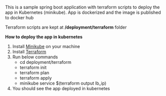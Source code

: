 This is a sample spring boot application with terraform scripts to deploy the app in Kubernetes (minikube).
App is dockerized and the image is published to docker hub

Terraform scripts are kept at **/deployment/terraform** folder

**How to deploy the app in kubernetes**

1. Install [Minikube](https://kubernetes.io/docs/tasks/tools/install-minikube/) on your machine
2. Install [Terraform](https://www.terraform.io/downloads.html)
3. Run below commands
    * cd deployment/terraform
    * terraform init
    * terraform plan
    * terraform apply
    * minikube service $(terraform output lb_ip)
4. You should see the app deployed in kubernetes

